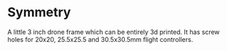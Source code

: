 # Symmetry
A little 3 inch drone frame which can be entirely 3d printed.
It has screw holes for 20x20, 25.5x25.5 and 30.5x30.5mm flight controllers.

